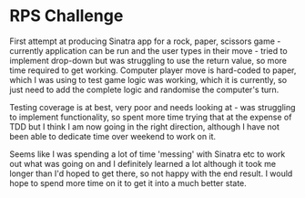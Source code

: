 # RPS Challenge

First attempt at producing Sinatra app for a rock, paper, scissors game - currently application can be run and the user types in their move - tried to implement drop-down but was struggling to use the return value, so more time required to get working. Computer player move is hard-coded to paper, which I was using to test game logic was working, which it is currently, so just need to add the complete logic and randomise the computer's turn.

Testing coverage is at best, very poor and needs looking at - was struggling to implement functionality, so spent more time trying that at the expense of TDD but I think I am now going in the right direction, although I have not been able to dedicate time over weekend to work on it.

Seems like I was spending a lot of time 'messing' with Sinatra etc to work out what was going on and I definitely learned a lot although it took me longer than I'd hoped to get there, so not happy with the end result. I would hope to spend more time on it to get it into a much better state.
